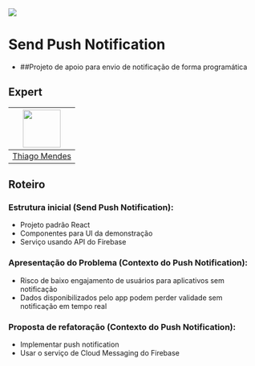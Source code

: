 <img src="https://storage.googleapis.com/golden-wind/experts-club/capa-github.svg" />

# Send Push Notification
- ##Projeto de apoio para envio de notificação de forma programática

## Expert

| [<img src="https://avatars.githubusercontent.com/u/51406124?s=400&u=f963ab81ef7f1c44c372101e57a57b42963e5beb&v=4" width="75px;"/>](https://github.com/thiagoromendes) |
| :-: |
|[Thiago Mendes](https://github.com/thiagoromendes)|

## Roteiro

### Estrutura inicial (Send Push Notification):

- Projeto padrão React
- Componentes para UI da demonstração
- Serviço usando API do Firebase

### Apresentação do Problema (Contexto do Push Notification):

- Risco de baixo engajamento de usuários para aplicativos sem notificação
- Dados disponibilizados pelo app podem perder validade sem notificação em tempo real

### Proposta de refatoração (Contexto do Push Notification):

- Implementar push notification
- Usar o serviço de Cloud Messaging do Firebase
